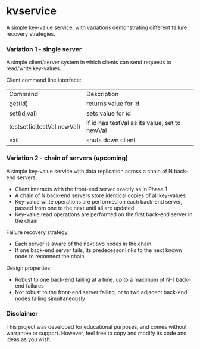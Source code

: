 # kvservice
A simple key-value service, with variations demonstrating different failure recovery strategies.

### Variation 1 - single server
A simple client/server system in which clients can send requests to read/write key-values.

Client command line interface:

<table>
  <td>Command</td><td>Description</td>
  <tr><td>get(id)</td><td>returns value for id</td></tr>
  <tr><td>set(id,val)</td><td>sets value for id</td></tr>
  <tr><td>testset(id,testVal,newVal)</td><td>if id has testVal as its value, set to newVal</td></tr>
  <tr><td>exit</td><td>shuts down client</td></tr>
</table>

### Variation 2 - chain of servers (upcoming)
A simple key-value service with data replication across a chain of N back-end servers.

- Client interacts with the front-end server exactly as in Phase 1
- A chain of N back-end servers store identical copies of all key-values
- Key-value write operations are performed on each back-end server, passed from one to the next until all are updated
- Key-value read operations are performed on the first back-end server in the chain

Failure recovery strategy:

- Each server is aware of the next two nodes in the chain
- If one back-end server fails, its predecessor links to the next known node to reconnect the chain

Design properties:

- Robust to one back-end failing at a time, up to a maximum of N-1 back-end failures
- Not robust to the front-end server failing, or to two adjacent back-end nodes failing simultaneously

### Disclaimer

This project was developed for educational purposes, and comes without warrantee or support.  However, feel free to copy and modify its code and ideas as you wish.
